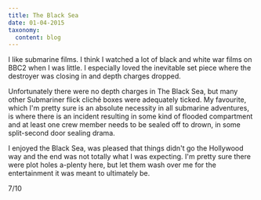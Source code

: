 ```yaml
---
title: The Black Sea
date: 01-04-2015
taxonomy:
  content: blog
---
```

I like submarine films.  I think I watched a lot of black and white war films on BBC2 when I was little. I especially loved the inevitable set piece where the destroyer was closing in and depth charges dropped.

Unfortunately there were no depth charges in The Black Sea, but many other Submariner flick cliché boxes were adequately ticked.  My favourite, which I'm pretty sure is an absolute necessity in all submarine adventures, is where there is an incident resulting in some kind of flooded compartment and at least one crew member needs to be sealed off to drown, in some split-second door sealing drama.

I enjoyed the Black Sea, was pleased that things didn't go the Hollywood way and the end was not totally what I was expecting.  I'm pretty sure there were plot holes a-plenty here, but let them wash over me for the entertainment it was meant to ultimately be.

7/10